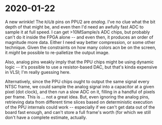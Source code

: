 # 2020-01-22

A new wrinkle! The `R`/`G`/`B` pins on PPU2 are *analog*.  I've no clue what
the bit depth of that might be, and even then I'd need an awfully fast ADC to
sample it at full speed.  I can get >10MSample/s ADC chips, but probably can't
do it inside the FPGA alone -- and even then, it produces an order of magnitude
more data.  Either I need way better compression, or some other technique.
Given the constraints on how many colors acn be on the screen, it *might* be
possible to re-palletize the output image.

Also, analog pins weakly imply that the PPU chips might be using dynamic logic
-- it's possible to use a resistor-based DAC, but that's kinda expensive in
VLSI; I'm really guessing here.

Alternatively, since the PPU chips ought to output the same signal every NTSC
frame, we could sample the analog signal into a capacitor at a given pixel (dot
clock), and then run a slow ADC on it, filling in a handful of pixels per
frame.  This is ... not a great idea.  But, even ignoring the analog pins,
retrieving data from different time slices based on deterministic execution of
the PPU internals could work -- especially if we can't get data out of the
board fast enough, and can't store a full frame's worth (for which we still
don't have a complete estimate, actually.
